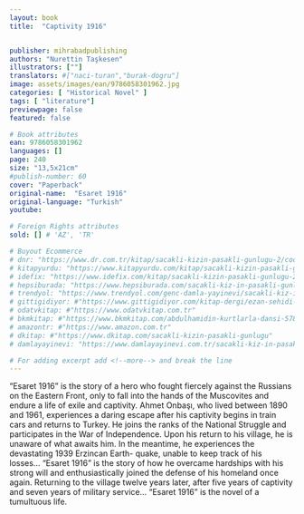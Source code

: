 ```yaml
---
layout: book
title:  "Captivity 1916"


publisher: mihrabadpublishing
authors: "Nurettin Taşkesen"
illustrators: [""]
translators: #["naci-turan","burak-dogru"]
image: assets/images/ean/9786058301962.jpg
categories: [ "Historical Novel" ]
tags: [ "literature"]
previewpage: false
featured: false

# Book attributes
ean: 9786058301962
languages: []
page: 240
size: "13,5x21cm"
#publish-number: 60
cover: "Paperback"
original-name:  "Esaret 1916"
original-language: "Turkish"
youtube:

# Foreign Rights attributes
sold: [] # 'AZ', 'TR'

# Buyout Ecommerce
# dnr: "https://www.dr.com.tr/kitap/sacakli-kizin-pasakli-gunlugu-2/cocuk-ve-genclik/genclik-10-yas/roman-oyku/urunno=0001893059001"
# kitapyurdu: "https://www.kitapyurdu.com/kitap/sacakli-kizin-pasakli-gunlugu-2-/560122.html&filter_name=Sa%C3%A7akl%C4%B1+K%C4%B1z%27%C4%B1n+Pasakl%C4%B1+G%C3%BCnl%C3%BC%C4%9F%C3%BC+2"
# idefix: "https://www.idefix.com/kitap/sacakli-kizin-pasakli-gunlugu-2/cocuk-ve-genclik/genclik-10-yas/roman-oyku/urunno=0001893059001"
# hepsiburada: "https://www.hepsiburada.com/sacakli-kiz-in-pasakli-gunlugu-2-damla-yayinevi-p-HBV000012ER86"
# trendyol: "https://www.trendyol.com/genc-damla-yayinevi/sacakli-kiz-in-pasakli-gunlugu-2-p-54825777"
# gittigidiyor: #"https://www.gittigidiyor.com/kitap-dergi/ezan-sehidi-adnan-menderes_pdp_732728793"
# odatvkitap: #"https://www.odatvkitap.com.tr"
# bkmkitap: #"https://www.bkmkitap.com/abdulhamidin-kurtlarla-dansi-578226"
# amazontr: #"https://www.amazon.com.tr"
# dkitap: #"https://www.dkitap.com/sacakli-kizin-pasakli-gunlugu"
# damlayayinevi: "https://www.damlayayinevi.com.tr/sacakli-kiz-in-pasakli-gunlugu-2-bu-iste-bi-terslik-var"

# For adding excerpt add <!--more--> and break the line
---
```

“Esaret 1916” is the story of a hero who fought
fiercely against the Russians on the Eastern Front,
only to fall into the hands of the Muscovites and
endure a life of exile and captivity. Ahmet Onbaşı,
who lived between 1890 and 1961, experiences
a daring escape after his captivity begins in train
cars and returns to Turkey. He joins the ranks of
the National Struggle and participates in the War of
Independence. Upon his return to his village, he is
unaware of what awaits him. In the meantime, he
experiences the devastating 1939 Erzincan Earth-
quake, unable to keep track of his losses... “Esaret
1916” is the story of how he overcame hardships
with his strong will and enthusiastically joined the
defense of his homeland once again. Returning
to the village twelve years later, after five years
of captivity and seven years of military service...
“Esaret 1916” is the novel of a tumultuous life.
<!--more--> 

